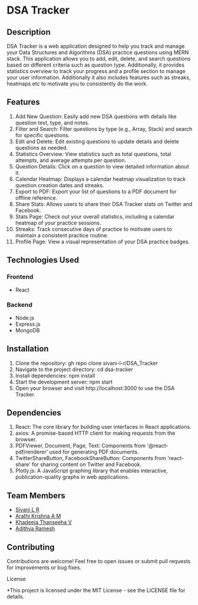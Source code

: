 # DSA Tracker


## Description
DSA Tracker is a web application designed to help you track and manage your Data Structures and Algorithms (DSA) practice questions using MERN stack. This application allows you to add, edit, delete, and search questions based on different criteria such as question type. Additionally, it provides statistics overview to track your progress and a profile section to manage your user information. Additionally it also includes features such as streaks, heatmaps etc to motivate you to consistently do the work. 

## Features

1. Add New Question: Easily add new DSA questions with details like question text, type, and notes.
2. Filter and Search: Filter questions by type (e.g., Array, Stack) and search for specific questions.
3. Edit and Delete: Edit existing questions to update details and delete questions as needed.
4. Statistics Overview: View statistics such as total questions, total attempts, and average attempts per question.
5. Question Details: Click on a question to view detailed information about it.
6. Calendar Heatmap: Displays a calendar heatmap visualization to track question creation dates and streaks.
7. Export to PDF: Export your list of questions to a PDF document for offline reference.
8. Share Stats: Allows users to share their DSA Tracker stats on Twitter and Facebook.
9. Stats Page: Check out your overall statistics, including a calendar heatmap of your practice sessions.
10. Streaks: Track consecutive days of practice to motivate users to maintain a consistent practice routine.
11. Profile Page: View a visual representation of your DSA practice badges.


## Technologies Used

### Frontend
- React
            
### Backend
- Node.js
- Express.js
- MongoDB


## Installation
1. Clone the repository:  gh repo clone sivani-l-r/DSA_Tracker
2. Navigate to the project directory: cd dsa-tracker
3. Install dependencies: npm install
4. Start the development server: npm start
5. Open your browser and visit http://localhost:3000 to use the DSA Tracker.

## Dependencies
1. React: The core library for building user interfaces in React applications.
2. axios: A promise-based HTTP client for making requests from the browser.
3. PDFViewer, Document, Page, Text: Components from '@react-pdf/renderer' used for generating PDF documents.
4. TwitterShareButton, FacebookShareButton: Components from 'react-share' for sharing content on Twitter and Facebook.
5. Plotly.js: A JavaScript graphing library that enables interactive, publication-quality graphs in web applications.

## Team Members
- [Sivani L R](https://github.com/sivani-l-r)
- [Arathi Krishna A M](https://github.com/arathikrishnaam)
- [Khadeeja Thanseeha V ](https://github.com/khadeeja-thanseeha)
- [Adithya Ramesh](https://github.com/Adithya6ramesh)

## Contributing

Contributions are welcome! Feel free to open issues or submit pull requests for improvements or bug fixes.

License

*This project is licensed under the MIT License - see the LICENSE file for details.


